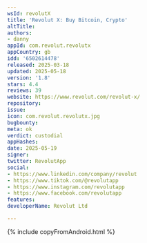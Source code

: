 ```yaml
---
wsId: revolutX
title: 'Revolut X: Buy Bitcoin, Crypto'
altTitle: 
authors:
- danny
appId: com.revolut.revolutx
appCountry: gb
idd: '6502614478'
released: 2025-03-18
updated: 2025-05-18
version: '1.8'
stars: 4.4
reviews: 39
website: https://www.revolut.com/revolut-x/
repository: 
issue: 
icon: com.revolut.revolutx.jpg
bugbounty: 
meta: ok
verdict: custodial
appHashes: 
date: 2025-05-19
signer: 
twitter: RevolutApp
social:
- https://www.linkedin.com/company/revolut
- https://www.tiktok.com/@revolutapp
- https://www.instagram.com/revolutapp
- https://www.facebook.com/revolutapp
features: 
developerName: Revolut Ltd

---
```


{% include copyFromAndroid.html %}